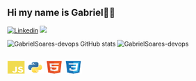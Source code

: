 
## Hi my name is Gabriel👋🏽

[![Linkedin](https://img.shields.io/badge/LinkedIn-0077B5?style=for-the-badge&logo=linkedin&logoColor=white)](www.linkedin.com/in/gabriel-soares007)
  <a href = "mailto:gabrielsoaresdasilvajob@gmail.com"><img src="https://img.shields.io/badge/-Gmail-%23333?style=for-the-badge&logo=gmail&logoColor=white" target="_blank"></a>

![GabrielSoares-devops GitHub stats](https://github-readme-stats.vercel.app/api?username=GabrielSoares-devops&show_icons=true)
![GabrielSoares-devops](https://github-readme-stats.vercel.app/api/top-langs/?username={GabrielSoares-devops}&theme=blue-red)

<div style="display: inline_block"><br>

          
          
  <img align="center" alt="Gabriel-Js" height="30" width="40" src="https://raw.githubusercontent.com/devicons/devicon/master/icons/javascript/javascript-plain.svg">
  <img align="center" alt="Gabriel-Python" height="30" width="40" src="https://raw.githubusercontent.com/devicons/devicon/master/icons/python/python-original.svg">


                      
  <img align="center" alt="Gabriel-HTML" height="30" width="40" src="https://raw.githubusercontent.com/devicons/devicon/master/icons/html5/html5-original.svg">
  <img align="center" alt="Gabriel-CSS" height="30" width="40" src="https://raw.githubusercontent.com/devicons/devicon/master/icons/css3/css3-original.svg">


</div>
  
  ##
 
 


  
